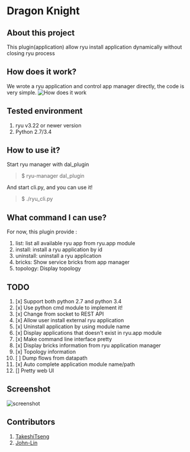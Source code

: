 Dragon Knight
===================

About this project
-------------------
This plugin(application) allow ryu install application dynamically without closing ryu process

How does it work?
------------------
We wrote a ryu application and control app manager directly, the code is very simple.
![How does it work][3]


Tested environment
--------------
 1. ryu v3.22 or newer version
 2. Python 2.7/3.4

How to use it?
--------------
Start ryu manager with dal_plugin
> $ ryu-manager dal_plugin

And start cli.py, and you can use it!

> $ ./ryu_cli.py

What command I can use?
--------------
For now, this plugin provide :
 1. list: list all available ryu app from ryu.app module
 2. install: install a ryu application by id
 3. uninstall: uninstall a ryu application
 4. bricks: Show service bricks from app manager
 5. topology: Display topology

TODO
--------------
1. [x] Support both python 2.7 and python 3.4
2. [x] Use python cmd module to implement it!
3. [x] Change from socket to REST API
4. [x] Allow user install external ryu application
5. [x] Uninstall application by using module name
6. [x] Display applications that doesn't exist in ryu.app module
7. [x] Make command line interface pretty
8. [x] Display bricks information from ryu application manager
9. [x] Topology information
10. [ ] Dump flows from datapath
11. [x] Auto complete application module name/path
12. [] Pretty web UI

Screenshot
--------------
![screenshot][4]

Contributors
--------------
1. [TakeshiTseng][1]
2. [John-Lin][2]

[1]: https://github.com/TakeshiTseng
[2]: https://github.com/John-Lin
[3]: https://raw.githubusercontent.com/TakeshiTseng/ryu-dynamic-loader/master/howitwork.png
[4]: https://raw.githubusercontent.com/TakeshiTseng/ryu-dynamic-loader/master/screenshot.jpg
